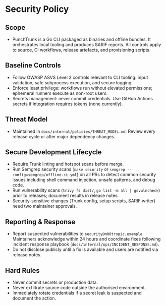 # Security Policy

## Scope

- PunchTrunk is a Go CLI packaged as binaries and offline bundles. It orchestrates local tooling and produces SARIF reports. All controls apply to source, CI workflows, release artefacts, and provisioning scripts.

## Baseline Controls

- Follow OWASP ASVS Level 2 controls relevant to CLI tooling: input validation, safe subprocess execution, and secure logging.
- Enforce least privilege: workflows run without elevated permissions; ephemeral runners execute as non-root users.
- Secrets management: never commit credentials. Use GitHub Actions secrets if integration requires tokens (none currently).

## Threat Model

- Maintained in `docs/internal/policies/THREAT_MODEL.md`. Review every release cycle or after major dependency changes.

## Secure Development Lifecycle

- Require Trunk linting and hotspot scans before merge.
- Run Semgrep security scans (`make security` or `semgrep --config=semgrep/offline-ci.yml`) on all PRs to detect common security issues including shell command injection, unsafe patterns, and debug code.
- Run vulnerability scans (`trivy fs dist/`, `go list -m all | govulncheck`) prior to releases; document results in release notes.
- Security-sensitive changes (Trunk config, setup scripts, SARIF writer) need two maintainer approvals.

## Reporting & Response

- Report suspected vulnerabilities to `security@n00tropic.example`. Maintainers acknowledge within 24 hours and coordinate fixes following incident response playbook (`docs/internal/ops/INCIDENT_RESPONSE.md`).
- Do not disclose publicly until a fix is available and users are notified via release notes.

## Hard Rules

- Never commit secrets or production data.
- Never exfiltrate source code outside the authorised environment.
- Immediately rotate credentials if a secret leak is suspected and document the action.
